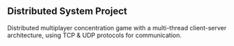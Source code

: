 ## Distributed System Project

Distributed multiplayer concentration game with a multi-thread client-server architecture, using TCP & UDP protocols for communication.


